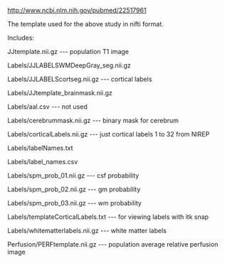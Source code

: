 http://www.ncbi.nlm.nih.gov/pubmed/22517961

The template used for the above study in nifti format. 

Includes:

  JJtemplate.nii.gz                               ---  population T1 image
  
  Labels/JJLABELSWMDeepGray_seg.nii.gz
  
  Labels/JJLABELScortseg.nii.gz          --- cortical labels 
  
  Labels/JJtemplate_brainmask.nii.gz
  
  Labels/aal.csv                                --- not used 
  
  Labels/cerebrummask.nii.gz          --- binary mask for cerebrum

  Labels/corticalLabels.nii.gz           --- just cortical labels 1 to  32 from NIREP
  
  Labels/labelNames.txt
  
  Labels/label_names.csv
  
  Labels/spm_prob_01.nii.gz            --- csf probability
  
  Labels/spm_prob_02.nii.gz            --- gm probability
  
  Labels/spm_prob_03.nii.gz            --- wm probability
  
  Labels/templateCorticalLabels.txt  --- for viewing labels with itk snap 

  Labels/whitematterlabels.nii.gz     ---  white matter labels 
  
  Perfusion/PERFtemplate.nii.gz       ---  population average relative perfusion image 
